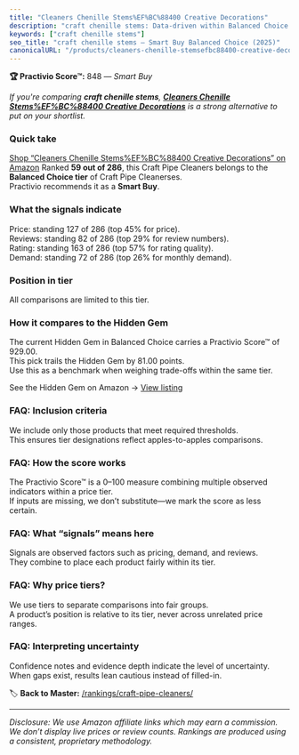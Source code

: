 ```yaml
---
title: "Cleaners Chenille Stems%EF%BC%88400 Creative Decorations"
description: "craft chenille stems: Data-driven within Balanced Choice ranking using the Practivio Score™. Positioned by quality, value, demand, findability, momentum."
keywords: ["craft chenille stems"]
seo_title: "craft chenille stems — Smart Buy Balanced Choice (2025)"
canonicalURL: "/products/cleaners-chenille-stemsefbc88400-creative-decorations-B0BTMHZC2T/"
---
```


**🏆 Practivio Score™:** 848 — _Smart Buy_


*If you're comparing **craft chenille stems**, **[Cleaners Chenille Stems%EF%BC%88400 Creative Decorations](https://www.amazon.com/dp/B0BTMHZC2T?tag=practivio-20)** is a strong alternative to put on your shortlist.*
### Quick take
[Shop “Cleaners Chenille Stems%EF%BC%88400 Creative Decorations” on Amazon](https://www.amazon.com/dp/B0BTMHZC2T?tag=practivio-20)
Ranked **59 out of 286**, this Craft Pipe Cleaners belongs to the **Balanced Choice tier** of Craft Pipe Cleanerses.  
Practivio recommends it as a **Smart Buy**.

### What the signals indicate
Price: standing 127 of 286 (top 45% for price).  
Reviews: standing 82 of 286 (top 29% for review numbers).  
Rating: standing 163 of 286 (top 57% for rating quality).  
Demand: standing 72 of 286 (top 26% for monthly demand).

### Position in tier
All comparisons are limited to this tier.

### How it compares to the Hidden Gem
The current Hidden Gem in Balanced Choice carries a Practivio Score™ of 929.00.  
This pick trails the Hidden Gem by 81.00 points.  
Use this as a benchmark when weighing trade-offs within the same tier.  

See the Hidden Gem on Amazon → [View listing](https://www.amazon.com/dp/B09LYG8WQ9?tag=practivio-20)

### FAQ: Inclusion criteria
We include only those products that meet required thresholds.  
This ensures tier designations reflect apples-to-apples comparisons.

### FAQ: How the score works
The Practivio Score™ is a 0–100 measure combining multiple observed indicators within a price tier.  
If inputs are missing, we don’t substitute—we mark the score as less certain.

### FAQ: What “signals” means here
Signals are observed factors such as pricing, demand, and reviews.  
They combine to place each product fairly within its tier.

### FAQ: Why price tiers?
We use tiers to separate comparisons into fair groups.  
A product’s position is relative to its tier, never across unrelated price ranges.

### FAQ: Interpreting uncertainty
Confidence notes and evidence depth indicate the level of uncertainty.  
When gaps exist, results lean cautious instead of filled-in.


🏷️ **Back to Master:** [/rankings/craft-pipe-cleaners/](/rankings/craft-pipe-cleaners/)

---
_Disclosure: We use Amazon affiliate links which may earn a commission. We don’t display live prices or review counts. Rankings are produced using a consistent, proprietary methodology._

